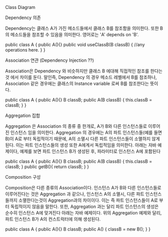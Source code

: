 Class Diagram

Dependency 의존

Dependency는 클래스 A가  가진 메소드들에서 클래스 B를 참조함을 의미한다. 또한 B의 메소드들을 참조할 수 있음을 의미한다.
영어로는 'A' depends on 'B'.

public class A {
	public A(){}
	public void useClassB(B classB) {
		//any operations here.
	}
}

Association 연관 (Dependency Injection ??)

Association은 Dependency 와 비슷하지만 클래스 B 에대해 직접적인 참조를 한다는 것 에서 차이를 둔다. 말인즉,
Dependency 의 경우 메소드 레벨에서 B를 참조하나, Association 같은 경우에는 클래스의 Instance variable 로써 B를 참조한다는 뜻이다.

public class A {
	public A(){}
	B classB;
	public A(B classB) {
		this.classB = classB;
	}
}

Aggregation 집합

Aggregation 은 Association 의 종류 중 한개로, A가 B와 다른 인스턴스들로 이루어진 인스턴스 임을 의미한다.
Aggregation 의 경우에는 A의 파트 인스턴스들(예를 들면 B)이 A로 부터 독립적이기 때문에, A의 소멸시 다른 파트 인스턴스들이 소멸하지 않게된다. 이는 파트 인스턴스들의 생성 또한 A에게서 독립적임을 의미한다.
아래는 자바 예제이다, 예제를 보면 파트 인스턴스 B가 생성된 후, 파라미터로 인스턴스 A에 포함된다

public class A {
	public A(){}
	B classB;
	public A(B classB) {
		this.classB = classB;
	}
	public getB(){
		return classB;
	}
}

Composition 구성

Composition은 다른 종류의 Association이다. 인스턴스 A가 B와 다른 인스턴스들로 이루어진다는 것은 Aggregation 과 같으나,
인스턴스 A의 소멸시, 다른 파트 인스턴스들까지 소멸한다는것이 Aggregation과의 차이이다. 이는 즉 파트 인스턴스들이 A로 부터 독립적이지 않음을 말한다.
또한, Aggregation 과는 달리 파트 인스턴스의 생성은 순수히 인스턴스 A에 맞겨진다
아래는 자바 예제이다. 위의 Aggregation 예제와 달리, 파트 인스턴스 B가 A의 컨스트럭터에 의해 생성된다.

public class A {
	public A(){}
	B classB;
	public A() {
		classB = new B();
	}
}
